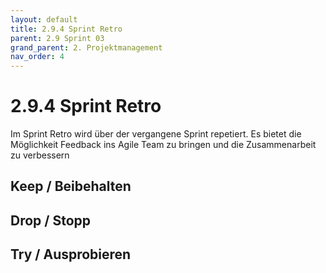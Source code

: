 ```yaml
---
layout: default
title: 2.9.4 Sprint Retro
parent: 2.9 Sprint 03
grand_parent: 2. Projektmanagement
nav_order: 4
---
```


# 2.9.4 Sprint Retro

Im Sprint Retro wird über der vergangene Sprint repetiert. Es bietet die Möglichkeit Feedback ins Agile Team zu bringen und die Zusammenarbeit zu verbessern

## Keep / Beibehalten

## Drop / Stopp

## Try / Ausprobieren
